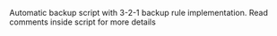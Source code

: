 Automatic backup script with 3-2-1 backup rule implementation. Read comments inside script for more details 
